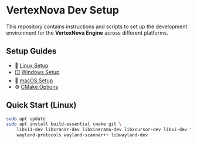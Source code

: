 # VertexNova Dev Setup

This repository contains instructions and scripts to set up the development environment for the **VertexNova Engine** across different platforms.

## Setup Guides

- 🐧 [Linux Setup](./LINUX_SETUP.md)
- 🪟 [Windows Setup](./WINDOWS_SETUP.md)
- 🍎 [macOS Setup](./MAC_SETUP.md)
- ⚙️ [CMake Options](./CMAKE_OPTIONS.md)

## Quick Start (Linux)

```bash
sudo apt update
sudo apt install build-essential cmake git \
    libx11-dev libxrandr-dev libxinerama-dev libxcursor-dev libxi-dev \
    wayland-protocols wayland-scanner++ libwayland-dev
